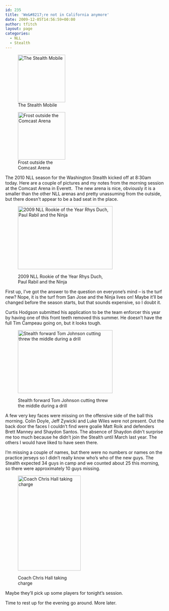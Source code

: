 ```yaml
---
id: 235
title: 'We&#8217;re not in California anymore'
date: 2009-12-05T14:56:59+00:00
author: tfitch
layout: page
categories:
  - NLL
  - Stealth
---
```

<figure id="attachment_236" aria-describedby="caption-attachment-236" style="width: 150px" class="wp-caption alignright"><img class="size-thumbnail wp-image-236" title="IMG_1800" src="http://www.thestealthdragon.com/wp-content/uploads/2009/12/IMG_1800-150x150.jpg" alt="The Stealth Mobile" width="150" height="150" /><figcaption id="caption-attachment-236" class="wp-caption-text">The Stealth Mobile</figcaption></figure> <figure id="attachment_237" aria-describedby="caption-attachment-237" style="width: 150px" class="wp-caption alignleft"><img class="size-thumbnail wp-image-237" title="IMG_1802" src="http://www.thestealthdragon.com/wp-content/uploads/2009/12/IMG_1802-150x150.jpg" alt="Frost outside the Comcast Arena" width="150" height="150" /><figcaption id="caption-attachment-237" class="wp-caption-text">Frost outside the Comcast Arena</figcaption></figure> 

The 2010 NLL season for the Washington Stealth kicked off at 8:30am today. Here are a couple of pictures and my notes from the morning session at the Comcast Arena in Everett.  The new arena is nice, obviously it is a smaller than the other NLL arenas and pretty unassuming from the outside, but there doesn&#8217;t appear to be a bad seat in the place.<figure id="attachment_238" aria-describedby="caption-attachment-238" style="width: 300px" class="wp-caption alignright">

<img class="size-medium wp-image-238" title="IMG_7560" src="http://www.thestealthdragon.com/wp-content/uploads/2009/12/IMG_7560-300x199.jpg" alt="2009 NLL Rookie of the Year Rhys Duch, Paul Rabil and the Ninja" width="300" height="199" /> <figcaption id="caption-attachment-238" class="wp-caption-text">2009 NLL Rookie of the Year Rhys Duch, Paul Rabil and the Ninja</figcaption></figure> 

First up, I&#8217;ve got the answer to the question on everyone&#8217;s mind &#8211; is the turf new? Nope, it is the turf from San Jose and the Ninja lives on! Maybe it&#8217;ll be changed before the season starts, but that sounds expensive, so I doubt it.

Curtis Hodgson submitted his application to be the team enforcer this year by having one of this front teeth removed this summer. He doesn&#8217;t have the full Tim Campeau going on, but it looks tough.<figure id="attachment_240" aria-describedby="caption-attachment-240" style="width: 300px" class="wp-caption alignleft">

<img class="size-medium wp-image-240" title="IMG_7535" src="http://www.thestealthdragon.com/wp-content/uploads/2009/12/IMG_7535-300x199.jpg" alt="Stealth forward Tom Johnson cutting threw the middle during a drill" width="300" height="199" /> <figcaption id="caption-attachment-240" class="wp-caption-text">Stealth forward Tom Johnson cutting threw the middle during a drill</figcaption></figure> 

A few very key faces were missing on the offensive side of the ball this morning. Colin Doyle, Jeff Zywicki and Luke Wiles were not present. Out the back door the faces I couldn&#8217;t find were goalie Matt Roik and defenders Brett Manney and Shaydon Santos. The absence of Shaydon didn&#8217;t surprise me too much because he didn&#8217;t join the Stealth until March last year. The others I would have liked to have seen there.

I&#8217;m missing a couple of names, but there were no numbers or names on the practice jerseys so I didn&#8217;t really know who&#8217;s who of the new guys. The Stealth expected 34 guys in camp and we counted about 25 this morning, so there were approximately 10 guys missing.<figure id="attachment_239" aria-describedby="caption-attachment-239" style="width: 199px" class="wp-caption alignright">

<img class="size-medium wp-image-239" title="IMG_7542" src="http://www.thestealthdragon.com/wp-content/uploads/2009/12/IMG_7542-199x300.jpg" alt="Coach Chris Hall taking charge" width="199" height="300" /> <figcaption id="caption-attachment-239" class="wp-caption-text">Coach Chris Hall taking charge</figcaption></figure> 

Maybe they&#8217;ll pick up some players for tonight&#8217;s session.

Time to rest up for the evening go around. More later.
